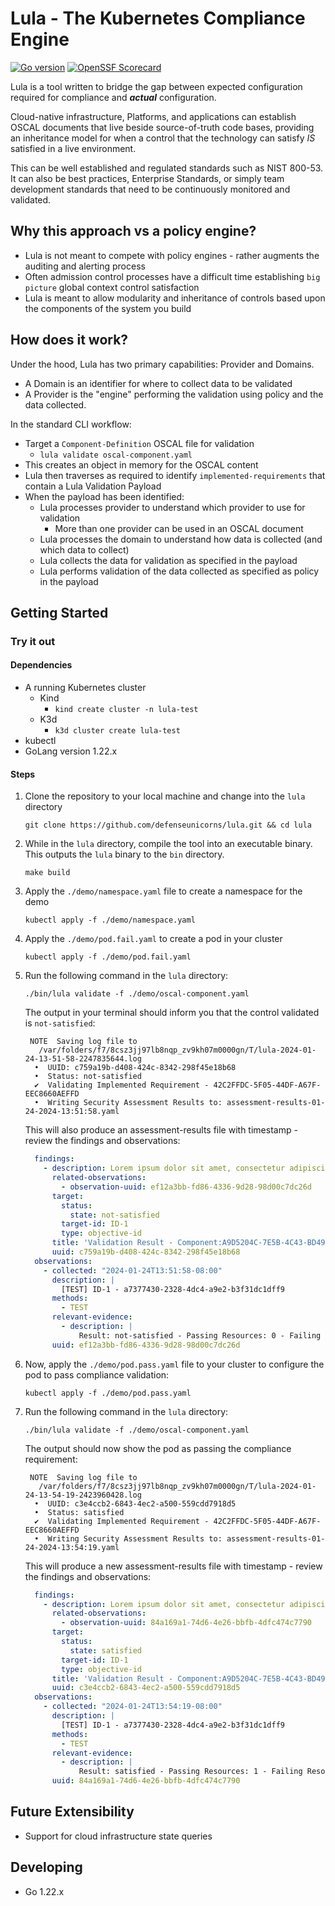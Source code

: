 # Lula - The Kubernetes Compliance Engine

[![Go version](https://img.shields.io/github/go-mod/go-version/defenseunicorns/lula?filename=go.mod)](https://go.dev/)
[![OpenSSF Scorecard](https://api.securityscorecards.dev/projects/github.com/defenseunicorns/lula/badge)](https://api.securityscorecards.dev/projects/github.com/defenseunicorns/lula)

Lula is a tool written to bridge the gap between expected configuration required for compliance and **_actual_** configuration.

Cloud-native infrastructure, Platforms, and applications can establish OSCAL documents that live beside source-of-truth code bases, providing an inheritance model for when a control that the technology can satisfy _IS_ satisfied in a live environment.

This can be well established and regulated standards such as NIST 800-53. It can also be best practices, Enterprise Standards, or simply team development standards that need to be continuously monitored and validated.

## Why this approach vs a policy engine?

- Lula is not meant to compete with policy engines - rather augments the auditing and alerting process
- Often admission control processes have a difficult time establishing `big picture` global context control satisfaction
- Lula is meant to allow modularity and inheritance of controls based upon the components of the system you build

## How does it work?

Under the hood, Lula has two primary capabilities: Provider and Domains.

- A Domain is an identifier for where to collect data to be validated
- A Provider is the "engine" performing the validation using policy and the data collected.

In the standard CLI workflow:

- Target a `Component-Definition` OSCAL file for validation
  - `lula validate oscal-component.yaml`
- This creates an object in memory for the OSCAL content
- Lula then traverses as required to identify `implemented-requirements` that contain a Lula Validation Payload
- When the payload has been identified:
  - Lula processes provider to understand which provider to use for validation
    - More than one provider can be used in an OSCAL document
  - Lula processes the domain to understand how data is collected (and which data to collect)
  - Lula collects the data for validation as specified in the payload
  - Lula performs validation of the data collected as specified as policy in the payload

## Getting Started

### Try it out

#### Dependencies

- A running Kubernetes cluster
    - Kind
        - `kind create cluster -n lula-test`
    - K3d
        - `k3d cluster create lula-test`
- kubectl
- GoLang version 1.22.x

#### Steps

1. Clone the repository to your local machine and change into the `lula` directory

    ```shell
    git clone https://github.com/defenseunicorns/lula.git && cd lula
    ```

2. While in the `lula` directory, compile the tool into an executable binary. This outputs the `lula` binary to the `bin` directory.

    ```shell
    make build
    ```

3. Apply the `./demo/namespace.yaml` file to create a namespace for the demo

    ```shell
    kubectl apply -f ./demo/namespace.yaml
    ```

4. Apply the `./demo/pod.fail.yaml` to create a pod in your cluster

    ```shell
    kubectl apply -f ./demo/pod.fail.yaml
    ```

5. Run the following command in the `lula` directory:

    ```shell
    ./bin/lula validate -f ./demo/oscal-component.yaml
    ```

    The output in your terminal should inform you that the control validated is `not-satisfied`:

    ```shell
     NOTE  Saving log file to
       /var/folders/f7/8csz3jj97lb8nqp_zv9kh07m0000gn/T/lula-2024-01-24-13-51-58-2247835644.log
      •  UUID: c759a19b-d408-424c-8342-298f45e18b68                                                                                                                                                                                                                   
      •  Status: not-satisfied                                                                                                                                                                                                                                        
      ✔  Validating Implemented Requirement - 42C2FFDC-5F05-44DF-A67F-EEC8660AEFFD                                                                                                                                                                                    
      •  Writing Security Assessment Results to: assessment-results-01-24-2024-13:51:58.yaml
    ```

    This will also produce an assessment-results file with timestamp - review the findings and observations:

    ```yaml
      findings:
        - description: Lorem ipsum dolor sit amet, consectetur adipiscing elit, sed do eiusmod tempor incididunt ut labore et dolore magna aliqua. Ut enim ad minim veniam,  quis nostrud exercitation ullamco laboris nisi ut aliquip ex ea commodo consequat. Duis aute irure dolor in reprehenderit in voluptate velit esse cillum  dolore eu fugiat nulla pariatur. Excepteur sint occaecat cupidatat non proident, sunt in culpa qui officia deserunt mollit anim id est laborum.
          related-observations:
            - observation-uuid: ef12a3bb-fd86-4336-9d28-98d00c7dc26d
          target:
            status:
              state: not-satisfied
            target-id: ID-1
            type: objective-id
          title: 'Validation Result - Component:A9D5204C-7E5B-4C43-BD49-34DF759B9F04 / Control Implementation: A584FEDC-8CEA-4B0C-9F07-85C2C4AE751A / Control:  ID-1'
          uuid: c759a19b-d408-424c-8342-298f45e18b68
      observations:
        - collected: "2024-01-24T13:51:58-08:00"
          description: |
            [TEST] ID-1 - a7377430-2328-4dc4-a9e2-b3f31dc1dff9
          methods:
            - TEST
          relevant-evidence:
            - description: |
                Result: not-satisfied - Passing Resources: 0 - Failing Resources 1
          uuid: ef12a3bb-fd86-4336-9d28-98d00c7dc26d
    ```

6. Now, apply the `./demo/pod.pass.yaml` file to your cluster to configure the pod to pass compliance validation:

    ```shell
    kubectl apply -f ./demo/pod.pass.yaml
    ```

7. Run the following command in the `lula` directory:

    ```shell
    ./bin/lula validate -f ./demo/oscal-component.yaml
    ```

    The output should now show the pod as passing the compliance requirement:

    ```shell
     NOTE  Saving log file to
       /var/folders/f7/8csz3jj97lb8nqp_zv9kh07m0000gn/T/lula-2024-01-24-13-54-19-2423960428.log
      •  UUID: c3e4ccb2-6843-4ec2-a500-559cdd7918d5                                                                                                                                                                                                                   
      •  Status: satisfied                                                                                                                                                                                                                                            
      ✔  Validating Implemented Requirement - 42C2FFDC-5F05-44DF-A67F-EEC8660AEFFD                                                                                                                                                                                    
      •  Writing Security Assessment Results to: assessment-results-01-24-2024-13:54:19.yaml
    ```

    This will produce a new assessment-results file with timestamp - review the findings and observations:

    ```yaml
      findings:
        - description: Lorem ipsum dolor sit amet, consectetur adipiscing elit, sed do eiusmod tempor incididunt ut labore et dolore magna aliqua. Ut enim ad minim veniam,  quis nostrud exercitation ullamco laboris nisi ut aliquip ex ea commodo consequat. Duis aute irure dolor in reprehenderit in voluptate velit esse cillum  dolore eu fugiat nulla pariatur. Excepteur sint occaecat cupidatat non proident, sunt in culpa qui officia deserunt mollit anim id est laborum.
          related-observations:
            - observation-uuid: 84a169a1-74d6-4e26-bbfb-4dfc474c7790
          target:
            status:
              state: satisfied
            target-id: ID-1
            type: objective-id
          title: 'Validation Result - Component:A9D5204C-7E5B-4C43-BD49-34DF759B9F04 / Control Implementation: A584FEDC-8CEA-4B0C-9F07-85C2C4AE751A / Control:  ID-1'
          uuid: c3e4ccb2-6843-4ec2-a500-559cdd7918d5
      observations:
        - collected: "2024-01-24T13:54:19-08:00"
          description: |
            [TEST] ID-1 - a7377430-2328-4dc4-a9e2-b3f31dc1dff9
          methods:
            - TEST
          relevant-evidence:
            - description: |
                Result: satisfied - Passing Resources: 1 - Failing Resources 0
          uuid: 84a169a1-74d6-4e26-bbfb-4dfc474c7790
    ```

## Future Extensibility

- Support for cloud infrastructure state queries

## Developing

- Go 1.22.x
